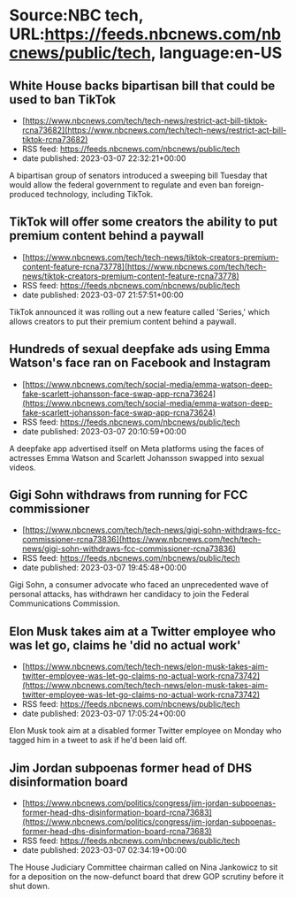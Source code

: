 # Source:NBC tech, URL:https://feeds.nbcnews.com/nbcnews/public/tech, language:en-US

## White House backs bipartisan bill that could be used to ban TikTok
 - [https://www.nbcnews.com/tech/tech-news/restrict-act-bill-tiktok-rcna73682](https://www.nbcnews.com/tech/tech-news/restrict-act-bill-tiktok-rcna73682)
 - RSS feed: https://feeds.nbcnews.com/nbcnews/public/tech
 - date published: 2023-03-07 22:32:21+00:00

A bipartisan group of senators introduced a sweeping bill Tuesday that would allow the federal government to regulate and even ban foreign-produced technology, including TikTok.

## TikTok will offer some creators the ability to put premium content behind a paywall
 - [https://www.nbcnews.com/tech/tech-news/tiktok-creators-premium-content-feature-rcna73778](https://www.nbcnews.com/tech/tech-news/tiktok-creators-premium-content-feature-rcna73778)
 - RSS feed: https://feeds.nbcnews.com/nbcnews/public/tech
 - date published: 2023-03-07 21:57:51+00:00

TikTok announced it was rolling out a new feature called 'Series,' which allows creators to put their premium content behind a paywall.

## Hundreds of sexual deepfake ads using Emma Watson's face ran on Facebook and Instagram
 - [https://www.nbcnews.com/tech/social-media/emma-watson-deep-fake-scarlett-johansson-face-swap-app-rcna73624](https://www.nbcnews.com/tech/social-media/emma-watson-deep-fake-scarlett-johansson-face-swap-app-rcna73624)
 - RSS feed: https://feeds.nbcnews.com/nbcnews/public/tech
 - date published: 2023-03-07 20:10:59+00:00

A deepfake app advertised itself on Meta platforms using the faces of actresses Emma Watson and Scarlett Johansson swapped into sexual videos.

## Gigi Sohn withdraws from running for FCC commissioner
 - [https://www.nbcnews.com/tech/tech-news/gigi-sohn-withdraws-fcc-commissioner-rcna73836](https://www.nbcnews.com/tech/tech-news/gigi-sohn-withdraws-fcc-commissioner-rcna73836)
 - RSS feed: https://feeds.nbcnews.com/nbcnews/public/tech
 - date published: 2023-03-07 19:45:48+00:00

Gigi Sohn, a consumer advocate who faced an unprecedented wave of personal attacks, has withdrawn her candidacy to join the Federal Communications Commission.

## Elon Musk takes aim at a Twitter employee who was let go, claims he 'did no actual work'
 - [https://www.nbcnews.com/tech/tech-news/elon-musk-takes-aim-twitter-employee-was-let-go-claims-no-actual-work-rcna73742](https://www.nbcnews.com/tech/tech-news/elon-musk-takes-aim-twitter-employee-was-let-go-claims-no-actual-work-rcna73742)
 - RSS feed: https://feeds.nbcnews.com/nbcnews/public/tech
 - date published: 2023-03-07 17:05:24+00:00

Elon Musk took aim at a disabled former Twitter employee on Monday who tagged him in a tweet to ask if he'd been laid off.

## Jim Jordan subpoenas former head of DHS disinformation board
 - [https://www.nbcnews.com/politics/congress/jim-jordan-subpoenas-former-head-dhs-disinformation-board-rcna73683](https://www.nbcnews.com/politics/congress/jim-jordan-subpoenas-former-head-dhs-disinformation-board-rcna73683)
 - RSS feed: https://feeds.nbcnews.com/nbcnews/public/tech
 - date published: 2023-03-07 02:34:19+00:00

The House Judiciary Committee chairman called on Nina Jankowicz to sit for a deposition on the now-defunct board that drew GOP scrutiny before it shut down.

